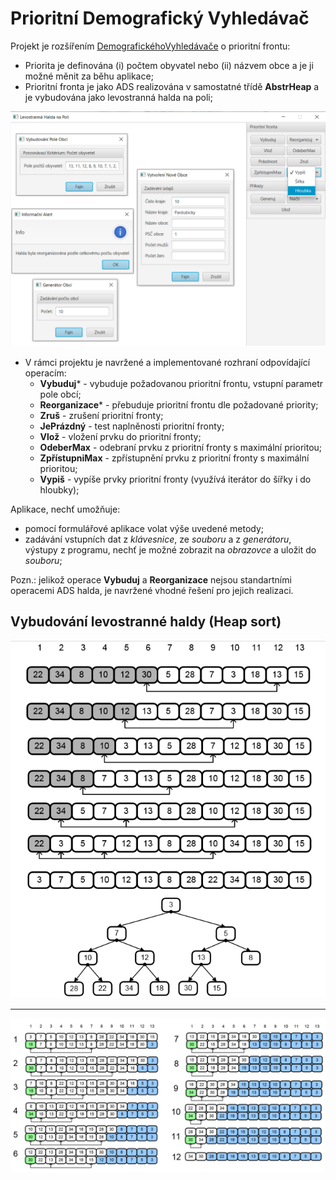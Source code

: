 # Prioritní Demografický Vyhledávač

Projekt je rozšířením [DemografickéhoVyhledávače](https://github.com/mirroxEkb14/DemografickyVyhledavac) o prioritní frontu:
  * Priorita je definována (i) počtem obyvatel nebo (ii) názvem obce a je ji možné měnit za běhu aplikace;
  * Prioritní fronta je jako ADS realizována v samostatné třídě **AbstrHeap** a je vybudována jako levostranná halda na poli;

![alt form-image](/resources/form.png)

  * V rámci projektu je navržené a implementované rozhraní odpovídající operacím:
    * **Vybuduj*** - vybuduje požadovanou prioritní frontu, vstupní parametr pole obcí;
    * **Reorganizace*** - přebuduje prioritní frontu dle požadované priority;
    * **Zruš** - zrušení prioritní fronty;
    * **JePrázdný** - test naplněnosti prioritní fronty;
    * **Vlož** - vložení prvku do prioritní fronty;
    * **OdeberMax** - odebraní prvku z prioritní fronty s maximální prioritou;
    * **ZpřístupniMax** - zpřístupnění prvku z prioritní fronty s maximální prioritou;
    * **Vypiš** - vypíše prvky prioritní fronty (využívá iterátor do šířky i do hloubky);

Aplikace, nechť umožňuje:
  * pomocí formulářové aplikace volat výše uvedené metody;
  * zadávání vstupních dat z *klávesnice*, ze *souboru* a z *generátoru*, výstupy z programu, nechť je možné zobrazit na *obrazovce* a uložit do *souboru*;

Pozn.: jelikož operace **Vybuduj** a **Reorganizace** nejsou standartními operacemi ADS halda, je navržené vhodné řešení pro jejich realizaci.

## Vybudování levostranné haldy (Heap sort)

![alt heap-sort-image-1](/resources/heap-sort-1.png)

<hr>

![alt heap-sort-image-2](/resources/heap-sort-2.png)
